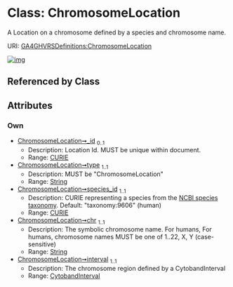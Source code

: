 
# Class: ChromosomeLocation


A Location on a chromosome defined by a species and chromosome name.

URI: [GA4GHVRSDefinitions:ChromosomeLocation](GA4GHVRSDefinitionsChromosomeLocation)


[![img](https://yuml.me/diagram/nofunky;dir:TB/class/[CytobandInterval],[CytobandInterval]<interval%201..1-++[ChromosomeLocation&#124;type:string;chr:string],[CURIE]<species_id%201..1-++[ChromosomeLocation],[CURIE]<_id%200..1-++[ChromosomeLocation],[CURIE])](https://yuml.me/diagram/nofunky;dir:TB/class/[CytobandInterval],[CytobandInterval]<interval%201..1-++[ChromosomeLocation&#124;type:string;chr:string],[CURIE]<species_id%201..1-++[ChromosomeLocation],[CURIE]<_id%200..1-++[ChromosomeLocation],[CURIE])

## Referenced by Class


## Attributes


### Own

 * [ChromosomeLocation➞_id](ChromosomeLocation__id.md)  <sub>0..1</sub>
     * Description: Location Id. MUST be unique within document.
     * Range: [CURIE](CURIE.md)
 * [ChromosomeLocation➞type](ChromosomeLocation_type.md)  <sub>1..1</sub>
     * Description: MUST be "ChromosomeLocation"
     * Range: [String](types/String.md)
 * [ChromosomeLocation➞species_id](ChromosomeLocation_species_id.md)  <sub>1..1</sub>
     * Description: CURIE representing a species from the [NCBI species taxonomy](https://registry.identifiers.org/registry/taxonomy). Default: "taxonomy:9606" (human)
     * Range: [CURIE](CURIE.md)
 * [ChromosomeLocation➞chr](ChromosomeLocation_chr.md)  <sub>1..1</sub>
     * Description: The symbolic chromosome name. For humans, For humans, chromosome names MUST be one of 1..22, X, Y (case-sensitive)
     * Range: [String](types/String.md)
 * [ChromosomeLocation➞interval](ChromosomeLocation_interval.md)  <sub>1..1</sub>
     * Description: The chromosome region defined by a CytobandInterval
     * Range: [CytobandInterval](CytobandInterval.md)
